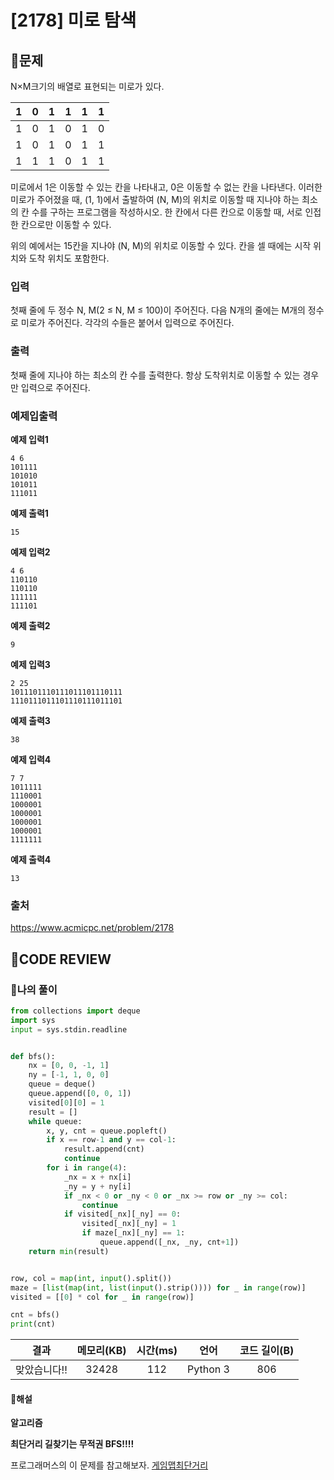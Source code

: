 # [2178] 미로 탐색

## **📝문제**

N×M크기의 배열로 표현되는 미로가 있다.

| 1   | 0   | 1   | 1   | 1   | 1   |
| --- | --- | --- | --- | --- | --- |
| 1   | 0   | 1   | 0   | 1   | 0   |
| 1   | 0   | 1   | 0   | 1   | 1   |
| 1   | 1   | 1   | 0   | 1   | 1   |

미로에서 1은 이동할 수 있는 칸을 나타내고, 0은 이동할 수 없는 칸을 나타낸다. 이러한 미로가 주어졌을 때, (1, 1)에서 출발하여 (N, M)의 위치로 이동할 때 지나야 하는 최소의 칸 수를 구하는 프로그램을 작성하시오. 한 칸에서 다른 칸으로 이동할 때, 서로 인접한 칸으로만 이동할 수 있다.

위의 예에서는 15칸을 지나야 (N, M)의 위치로 이동할 수 있다. 칸을 셀 때에는 시작 위치와 도착 위치도 포함한다.

### **입력**

첫째 줄에 두 정수 N, M(2 ≤ N, M ≤ 100)이 주어진다. 다음 N개의 줄에는 M개의 정수로 미로가 주어진다. 각각의 수들은 붙어서 입력으로 주어진다.

### **출력**

첫째 줄에 지나야 하는 최소의 칸 수를 출력한다. 항상 도착위치로 이동할 수 있는 경우만 입력으로 주어진다.

### **예제입출력**

**예제 입력1**

```
4 6
101111
101010
101011
111011
```

**예제 출력1**

```
15
```

**예제 입력2**

```
4 6
110110
110110
111111
111101
```

**예제 출력2**

```
9
```

**예제 입력3**

```
2 25
1011101110111011101110111
1110111011101110111011101
```

**예제 출력3**

```
38
```

**예제 입력4**

```
7 7
1011111
1110001
1000001
1000001
1000001
1000001
1111111
```

**예제 출력4**

```
13
```

### **출처**

https://www.acmicpc.net/problem/2178

## **🧐CODE REVIEW**
### **🧾나의 풀이**

```python
from collections import deque
import sys
input = sys.stdin.readline


def bfs():
    nx = [0, 0, -1, 1]
    ny = [-1, 1, 0, 0]
    queue = deque()
    queue.append([0, 0, 1])
    visited[0][0] = 1
    result = []
    while queue:
        x, y, cnt = queue.popleft()
        if x == row-1 and y == col-1:
            result.append(cnt)
            continue
        for i in range(4):
            _nx = x + nx[i]
            _ny = y + ny[i]
            if _nx < 0 or _ny < 0 or _nx >= row or _ny >= col:
                continue
            if visited[_nx][_ny] == 0:
                visited[_nx][_ny] = 1
                if maze[_nx][_ny] == 1:
                    queue.append([_nx, _ny, cnt+1])
    return min(result)


row, col = map(int, input().split())
maze = [list(map(int, list(input().strip()))) for _ in range(row)]
visited = [[0] * col for _ in range(row)]

cnt = bfs()
print(cnt)
```

|     결과     | 메모리(KB) | 시간(ms) |   언어   | 코드 길이(B) |
| :----------: | :--------: | :------: | :------: | :----------: |
| 맞았습니다!! |   32428    |   112    | Python 3 |     806      |

#### **📝해설**

**알고리즘**

**최단거리 길찾기는 무적권 BFS!!!!**

프로그래머스의 이 문제를 참고해보자. [게임맵최단거리](../../programmers/level2/게임맵최단거리.md)
